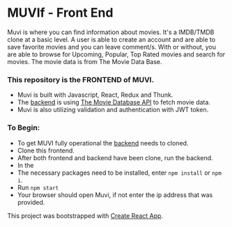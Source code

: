 # MUVIf - Front End
Muvi is where you can find information about movies.
It's a IMDB/TMDB clone at a basic level. A user is able to create an account and are
able to save favorite movies and you can leave comment/s. With or without, you are
able to browse for Upcoming, Popular, Top Rated movies and search for movies.
The movie data is from The Movie Data Base.

### This repository is the FRONTEND of MUVI.
- Muvi is built with Javascript, React, Redux and Thunk.
- The [backend](https://github.com/phajib/muvi_api) is using [The Movie Database API](https://www.themoviedb.org/) to fetch movie data.
- Muvi is also utilizing validation and authentication with JWT token.


### To Begin:
- To get MUVI fully operational the [backend](https://github.com/phajib/muvi_api) needs to cloned.
- Clone this frontend.
- After both frontend and backend have been clone, run the backend.
- In the 
- The necessary packages need to be installed, enter ``` npm install ``` or ```npm i```.
- Run ```npm start```
- Your browser should open Muvi, if not enter the ip address that was provided.

This project was bootstrapped with [Create React App](https://github.com/facebook/create-react-app).
